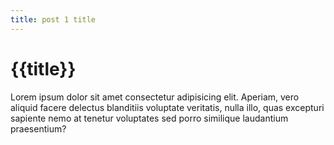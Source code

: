 ```yaml
---
title: post 1 title
---
```

# {{title}}

Lorem ipsum dolor sit amet consectetur adipisicing elit. Aperiam, vero aliquid facere delectus blanditiis voluptate veritatis, nulla illo, quas excepturi sapiente nemo at tenetur voluptates sed porro similique laudantium praesentium?